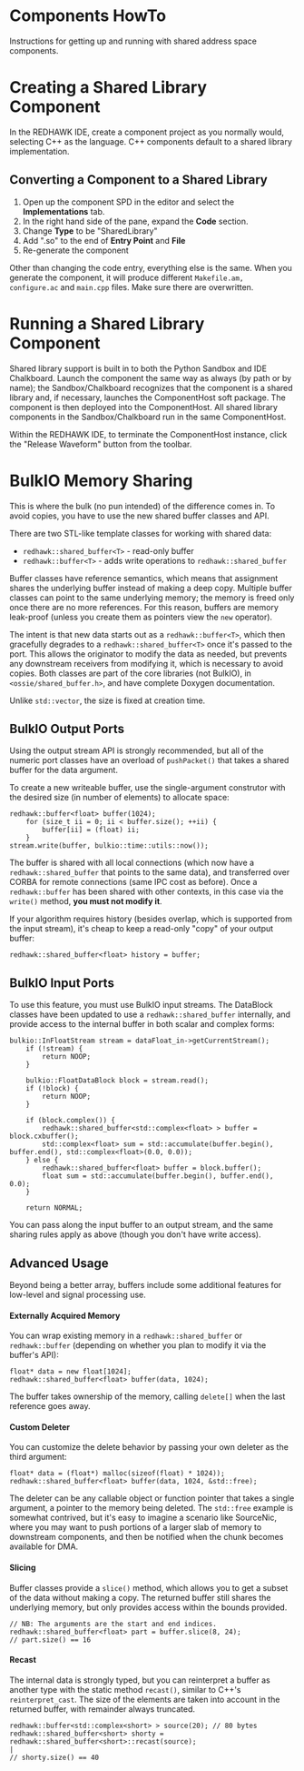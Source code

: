 # Components HowTo
Instructions for getting up and running with shared address space
components.

Creating a Shared Library Component
===================================

In the REDHAWK IDE, create a component project as you normally would,
selecting C++ as the language. C++ components default to a shared
library implementation.

Converting a Component to a Shared Library
------------------------------------------

1.  Open up the component SPD in the editor and select the
    **Implementations** tab.
2.  In the right hand side of the pane, expand the **Code** section.
3.  Change **Type** to be "SharedLibrary"
4.  Add ".so" to the end of **Entry Point** and **File**
5.  Re-generate the component

Other than changing the code entry, everything else is the same. When
you generate the component, it will produce different
`Makefile.am, configure.ac` and `main.cpp` files. Make sure there are
overwritten.

Running a Shared Library Component
==================================

Shared library support is built in to both the Python Sandbox and IDE
Chalkboard. Launch the component the same way as always (by path or by
name); the Sandbox/Chalkboard recognizes that the component is a shared
library and, if necessary, launches the ComponentHost soft package. The
component is then deployed into the ComponentHost. All shared library
components in the Sandbox/Chalkboard run in the same ComponentHost.

Within the REDHAWK IDE, to terminate the ComponentHost instance, click
the "Release Waveform" button from the toolbar.

BulkIO Memory Sharing
=====================

This is where the bulk (no pun intended) of the difference comes in. To
avoid copies, you have to use the new shared buffer classes and API.

There are two STL-like template classes for working with shared data:

-   `redhawk::shared_buffer<T>` - read-only buffer
-   `redhawk::buffer<T>` - adds write operations to
    `redhawk::shared_buffer`

Buffer classes have reference semantics, which means that assignment
shares the underlying buffer instead of making a deep copy. Multiple
buffer classes can point to the same underlying memory; the memory is
freed only once there are no more references. For this reason, buffers
are memory leak-proof (unless you create them as pointers view the `new`
operator).

The intent is that new data starts out as a `redhawk::buffer<T>`, which
then gracefully degrades to a `redhawk::shared_buffer<T>` once it's
passed to the port. This allows the originator to modify the data as
needed, but prevents any downstream receivers from modifying it, which
is necessary to avoid copies. Both classes are part of the core
libraries (not BulkIO), in `<ossie/shared_buffer.h>`, and have complete
Doxygen documentation.

Unlike `std::vector`, the size is fixed at creation time.

BulkIO Output Ports
-------------------

Using the output stream API is strongly recommended, but all of the
numeric port classes have an overload of `pushPacket()` that takes a
shared buffer for the data argument.

To create a new writeable buffer, use the single-argument construtor
with the desired size (in number of elements) to allocate space:
```
redhawk::buffer<float> buffer(1024);
    for (size_t ii = 0; ii < buffer.size(); ++ii) {
        buffer[ii] = (float) ii;
    }
stream.write(buffer, bulkio::time::utils::now());
```

The buffer is shared with all local connections (which now have a
`redhawk::shared_buffer` that points to the same data), and transferred
over CORBA for remote connections (same IPC cost as before). Once a
`redhawk::buffer` has been shared with other contexts, in this case via
the `write()` method, **you must not modify it**.

If your algorithm requires history (besides overlap, which is supported
from the input stream), it's cheap to keep a read-only "copy" of your
output buffer:

```
redhawk::shared_buffer<float> history = buffer;
```

BulkIO Input Ports
------------------

To use this feature, you must use BulkIO input streams. The DataBlock
classes have been updated to use a `redhawk::shared_buffer` internally,
and provide access to the internal buffer in both scalar and complex
forms:

```
bulkio::InFloatStream stream = dataFloat_in->getCurrentStream();
    if (!stream) {
        return NOOP;
    }

    bulkio::FloatDataBlock block = stream.read();
    if (!block) {
        return NOOP;
    }

    if (block.complex()) {
        redhawk::shared_buffer<std::complex<float> > buffer = block.cxbuffer();
        std::complex<float> sum = std::accumulate(buffer.begin(), buffer.end(), std::complex<float>(0.0, 0.0));
    } else {
        redhawk::shared_buffer<float> buffer = block.buffer();
        float sum = std::accumulate(buffer.begin(), buffer.end(), 0.0);
    }

    return NORMAL;
```

You can pass along the input buffer to an output stream, and the same
sharing rules apply as above (though you don't have write access).

Advanced Usage
--------------

Beyond being a better array, buffers include some additional features
for low-level and signal processing use.

#### Externally Acquired Memory

You can wrap existing memory in a `redhawk::shared_buffer` or
`redhawk::buffer` (depending on whether you plan to modify it via the
buffer's API):
```
float* data = new float[1024];
redhawk::shared_buffer<float> buffer(data, 1024);
```

The buffer takes ownership of the memory, calling `delete[]` when the
last reference goes away.

#### Custom Deleter

You can customize the delete behavior by passing your own deleter as the
third argument:

```
float* data = (float*) malloc(sizeof(float) * 1024));
redhawk::shared_buffer<float> buffer(data, 1024, &std::free);
```

The deleter can be any callable object or function pointer that takes a
single argument, a pointer to the memory being deleted. The `std::free`
example is somewhat contrived, but it's easy to imagine a scenario like
SourceNic, where you may want to push portions of a larger slab of
memory to downstream components, and then be notified when the chunk
becomes available for DMA.

#### Slicing

Buffer classes provide a `slice()` method, which allows you to get a
subset of the data without making a copy. The returned buffer still
shares the underlying memory, but only provides access within the bounds
provided.

```
// NB: The arguments are the start and end indices.
redhawk::shared_buffer<float> part = buffer.slice(8, 24);
// part.size() == 16
```

#### Recast

The internal data is strongly typed, but you can reinterpret a buffer as
another type with the static method `recast()`, similar to C++'s
`reinterpret_cast`. The size of the elements are taken into account in
the returned buffer, with remainder always truncated.

```
redhawk::buffer<std::complex<short> > source(20); // 80 bytes
redhawk::shared_buffer<short> shorty = redhawk::shared_buffer<short>::recast(source);                                                        |
// shorty.size() == 40
```
